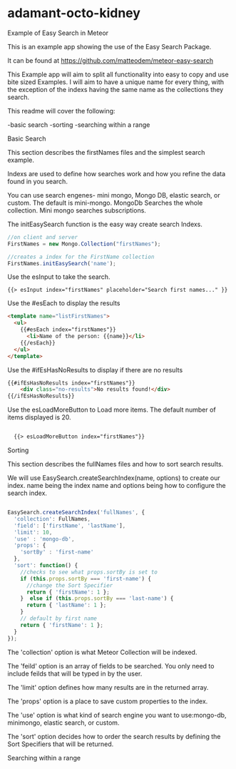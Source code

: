 # adamant-octo-kidney
Example of Easy Search in Meteor

This is an example app showing the use of the Easy Search Package.

It can be found at https://github.com/matteodem/meteor-easy-search

This Example app will aim to split all functionality into easy to copy and use
bite sized Examples. I will aim to have a unique name for every thing, with the
exception of the indexs having the same name as the collections they search.

This readme will cover the following:


-basic search
-sorting
-searching within a range


Basic Search

This section describes the firstNames files and the simplest search example.

Indexs are used to define how searches work and how you refine the data found
in you search.

You can use search engenes- mini mongo, Mongo DB, elastic search, or custom.
The default is mini-mongo. MongoDb Searches the whole collection.
Mini mongo searches subscriptions.


The initEasySearch function is the easy way create search Indexs.

```javascript
//on client and server
FirstNames = new Mongo.Collection("firstNames");

//creates a index for the FirstName collection
FirstNames.initEasySearch('name');

```

Use the esInput to take the search.

```
{{> esInput index="firstNames" placeholder="Search first names..." }}
```

Use the #esEach to display the results

```html
<template name="listFirstNames">
  <ul>
    {{#esEach index="firstNames"}}
      <li>Name of the person: {{name}}</li>
    {{/esEach}}
  </ul>
</template>

```
Use the #ifEsHasNoResults to display if there are no results

```html
{{#ifEsHasNoResults index="firstNames"}}
    <div class="no-results">No results found!</div>
{{/ifEsHasNoResults}}
```
Use the esLoadMoreButton to Load more items.
The default number of items displayed is 20.

```html

  {{> esLoadMoreButton index="firstNames"}}

```


Sorting

This section describes the fullNames files and how to sort search results.

We will use EasySearch.createSearchIndex(name, options) to create our index.
name being the index name and options being how to configure the search index.

```javascript

EasySearch.createSearchIndex('fullNames', {
  'collection': FullNames,
  'field': ['firstName', 'lastName'],
  'limit': 10,
  'use' : 'mongo-db',
  'props': {
    'sortBy' : 'first-name'
  },
  'sort': function() {
    //checks to see what props.sortBy is set to
    if (this.props.sortBy === 'first-name') {
      //change the Sort Specifier
      return { 'firstName': 1 };
    }  else if (this.props.sortBy === 'last-name') {
      return { 'lastName': 1 };
    }
    // default by first name
    return { 'firstName': 1 };
  }
});

```

The 'collection' option is what Meteor Collection will be indexed.

The 'feild' option is an array of fields to be searched. You only need to include
feilds that will be typed in by the user.

The 'limit' option defines how many results are in the returned array.

The 'props' option is a place to save custom properties to the index.

The 'use' option is what kind of search engine you want to use:mongo-db,
minimongo, elastic search, or custom.

The 'sort' option decides how to order the search results by defining the
Sort Specifiers that will be returned.


Searching within a range
